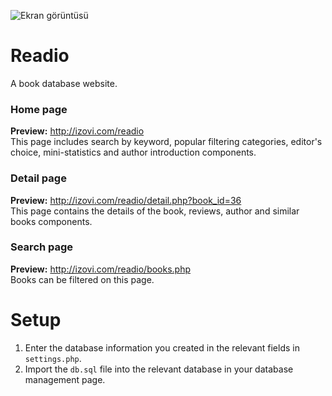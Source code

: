 ![Ekran görüntüsü](http://izovi.com/readio/screenshot.png)
# Readio
A book database website.

### **Home page**
**Preview:** http://izovi.com/readio \
This page includes search by keyword, popular filtering categories, editor's choice, mini-statistics and author introduction components.

### **Detail page**
**Preview:** http://izovi.com/readio/detail.php?book_id=36 \
This page contains the details of the book, reviews, author and similar books components.

### **Search page**
**Preview:** http://izovi.com/readio/books.php \
Books can be filtered on this page.

# Setup
1. Enter the database information you created in the relevant fields in `settings.php`.
2. Import the `db.sql` file into the relevant database in your database management page.
